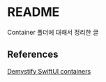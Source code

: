 # README

Container 폴더에 대해서 정리한 글

## References

[Demystify SwiftUI containers](https://developer.apple.com/videos/play/wwdc2024/10146/)
